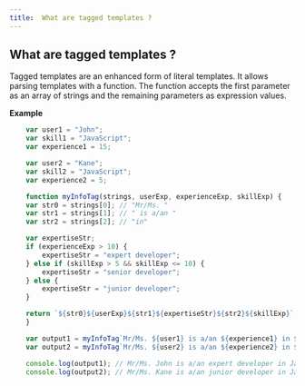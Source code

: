 ```yaml
---
title:  What are tagged templates ?
---
```

## What are tagged templates ?

Tagged templates are an enhanced form of literal templates. It allows parsing templates with a function. The function accepts the first parameter as an array of strings and the remaining parameters as expression values.

**Example**

```javascript
    var user1 = "John";
    var skill1 = "JavaScript";
    var experience1 = 15;

    var user2 = "Kane";
    var skill2 = "JavaScript";
    var experience2 = 5;

    function myInfoTag(strings, userExp, experienceExp, skillExp) {
    var str0 = strings[0]; // "Mr/Ms. "
    var str1 = strings[1]; // " is a/an "
    var str2 = strings[2]; // "in"

    var expertiseStr;
    if (experienceExp > 10) {
        expertiseStr = "expert developer";
    } else if (skillExp > 5 && skillExp <= 10) {
        expertiseStr = "senior developer";
    } else {
        expertiseStr = "junior developer";
    }

    return `${str0}${userExp}${str1}${expertiseStr}${str2}${skillExp}`;
    }

    var output1 = myInfoTag`Mr/Ms. ${user1} is a/an ${experience1} in ${skill1}`;
    var output2 = myInfoTag`Mr/Ms. ${user2} is a/an ${experience2} in ${skill2}`;

    console.log(output1); // Mr/Ms. John is a/an expert developer in JavaScript
    console.log(output2); // Mr/Ms. Kane is a/an junior developer in JavaScript
```
